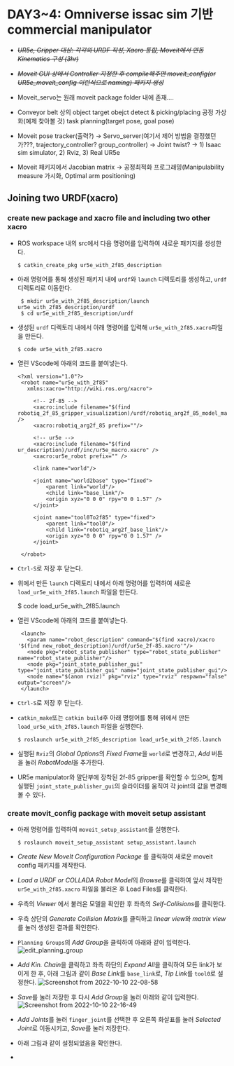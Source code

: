 # DAY3~4: Omniverse issac sim 기반 commercial manipulator

-   *~~UR5e, Gripper 대상: 각각의 URDF 작성, Xacro 통합, Moveit에서 연동 Kinematics 구성 (3hr)~~*
-   *~~Moveit GUI 상에서 Controller 지정한 후 compile해주면 moveit_config(or UR5e_moveit_config 이런식으로 naming) 패키지 생성~~*

-   Moveit_servo는 원래 moveit package folder 내에 존재....

-   Conveyor belt 상의 object target obejct detect & picking/placing 공정 가상화(예제 찾아볼 것) task planning(target pose, goal pose)

-   Moveit pose tracker(출력?) -> Servo_server(여기서 제어 방법을 결정했던가???, trajectory_controller? group_controller) -> Joint twist? -> 1) Isaac sim simulator, 2) Rviz, 3) Real UR5e

-   Moveit 패키지에서 Jacobian matrix -> 공정최적화 프로그래밍(Manipulability measure 가시화, Optimal arm positioning)

## Joining two URDF(xacro)
### create new package and xacro file and including two other xacro
 - ROS workspace 내의 src에서 다음 명령어를 입력하여 새로운 패키지를 생성한다.
 
	   $ catkin_create_pkg ur5e_with_2f85_description
 - 아래 명령어를 통해 생성된 패키지 내에 `urdf`와 `launch` 디렉토리를 생성하고, `urdf` 디렉토리로 이동한다.
 
	    $ mkdir ur5e_with_2f85_description/launch ur5e_with_2f85_description/urdf
	    $ cd ur5e_with_2f85_description/urdf
	    
 - 생성된 `urdf` 디렉토리 내에서 아래 명령어를 입력해 `ur5e_with_2f85.xacro`파일을 만든다.

	   $ code ur5e_with_2f85.xacro
 - 열린 VScode에 아래의 코드를 붙여넣는다.

	   <?xml version="1.0"?>
		<robot name="ur5e_with_2f85" 
		  xmlns:xacro="http://wiki.ros.org/xacro">

		    <!-- 2f-85 -->
		    <xacro:include filename="$(find robotiq_2f_85_gripper_visualization)/urdf/robotiq_arg2f_85_model_macro.xacro" />
		    <xacro:robotiq_arg2f_85 prefix=""/>
		        
		    <!-- ur5e -->
		    <xacro:include filename="$(find ur_description)/urdf/inc/ur5e_macro.xacro" />
		    <xacro:ur5e_robot prefix="" />
		    
		    <link name="world"/>
		    
		    <joint name="world2base" type="fixed">
		        <parent link="world"/>
		        <child link="base_link"/>
		        <origin xyz="0 0 0" rpy="0 0 1.57" />
		    </joint>

		    <joint name="tool0To2f85" type="fixed">
		        <parent link="tool0"/>
		        <child link="robotiq_arg2f_base_link"/>
		        <origin xyz="0 0 0" rpy="0 0 1.57" />
		    </joint>

		</robot>

 - `Ctrl-S`로 저장 후 닫는다.
 - 위에서 만든 `launch` 디렉토리 내에서 아래 명령어를 입력하여 새로운 `load_ur5e_with_2f85.launch` 파일을 만든다.

      $ code load_ur5e_with_2f85.launch
 - 열린 VScode에 아래의 코드를 붙여넣는다.

      <?xml version="1.0"?>
		<launch>
		  <param name="robot_description" command="$(find xacro)/xacro '$(find new_robot_description)/urdf/ur5e_2f-85.xacro'"/>
		  <node pkg="robot_state_publisher" type="robot_state_publisher" name="robot_state_publisher"/>
		  <node pkg="joint_state_publisher_gui" type="joint_state_publisher_gui" name="joint_state_publisher_gui"/>
		  <node name="$(anon rviz)" pkg="rviz" type="rviz" respawn="false" output="screen"/>
		</launch>
 - `Ctrl-S`로 저장 후 닫는다.
 - `catkin_make`또는 `catkin build`후  아래  명령어를 통해 위에서 만든 `load_ur5e_with_2f85.launch` 파일을 실행한다.

	   $ roslaunch ur5e_with_2f85_description load_ur5e_with_2f85.launch 

 - 실행된 `Rviz`의 *Global Options*의 *Fixed Frame*을 `world`로 변경하고, *Add* 버튼을 눌러 *RobotModel*을 추가한다.
 - UR5e manipulator와 말단부에 장착된 2f-85 gripper를 확인할 수 있으며, 함께 실행된 `joint_state_publisher_gui`의 슬라이더를 움직여 각 joint의 값을 변경해 볼 수 있다.

### create movit_config package with moveit setup assistant
- 아래 명령어를 입력하여 `moveit_setup_assistant`를 실행한다.

	  $ roslaunch moveit_setup_assistant setup_assistant.launch
- *Create New MoveIt Configuration Package* 를 클릭하여 새로운 moveit config 패키지를 제작한다.
- *Load a URDF or COLLADA Robot Model*의 *Browse*를 클릭하여 앞서 제작한 `ur5e_with_2f85.xacro` 파일을 불러온 후  Load Files를 클릭한다.
- 우측의 *Viewer* 에서 불러온 모델을 확인한 후 좌측의 *Self-Collisions*를 클릭한다.
- 우측 상단의 *Generate Collision Matrix*를 클릭하고 *linear view*와  *matrix view*를 눌러 생성된 결과를 확인한다.
- `Planning Groups`의 *Add Group*을 클릭하여 아래와 같이 입력한다.
![edit_planning_group](https://user-images.githubusercontent.com/60342784/194872835-6fb4dee5-c101-47d8-bb20-8deec8d13386.png)

- *Add Kin. Chain*을 클릭하고 좌측 하단의 *Expand All*을 클릭하여 모든 link가 보이게 한 후, 아래 그림과 같이 *Base Link*를 `base_link`로, *Tip Link*를 `tool0`로 설정한다.
![Screenshot from 2022-10-10 22-08-58](https://user-images.githubusercontent.com/60342784/194873782-23373d88-504b-4faf-808e-0de0da9666be.png)

- *Save*를 눌러 저장한 후 다시 *Add Group*을 눌러 아래와 같이 입력한다.
![Screenshot from 2022-10-10 22-16-49](https://user-images.githubusercontent.com/60342784/194875273-da510f44-b175-4894-b60a-a9a907139166.png)

- *Add Joints*를 눌러 `finger_joint`를 선택한 후 오른쪽 화살표를 눌러 *Selected Joint*로 이동시키고, *Save*를 눌러 저장한다.
- 아래 그림과 같이 설정되었음을 확인한다.
- 
<!--stackedit_data:
eyJoaXN0b3J5IjpbMTYzNDE5MDczNiw2Mzk2NDU5NTksMjE4Mz
Y2MjkwLDE0MDcyNzQwMTUsLTE5OTYwMTMxMzIsLTEzMjQ3OTU0
MjAsNjI3MzA0MDIwLC0xMjE1NDY0MDExLC0xMDkyODk3ODQ4LC
04NzYxMTI5OTMsMTg3NjAwODA1MSwxMjM2NjkzODg1LDE1NzM3
ODU3OTYsMTA0NTQ2MzM1MiwtNjUzNTMzMjM2LDk3MTYxNTMxOS
wtMTI5NDkwMDcyMSw5ODkzMTk4NiwtMjAyMzM1NDg3OSwtMjA4
ODc0NjYxMl19
-->
